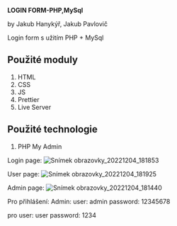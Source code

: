**LOGIN FORM-PHP,MySql**

by Jakub Hanykýř, Jakub Pavlovič

Login form s užitím PHP + MySql

## Použité moduly
1. HTML
2. CSS
3. JS
4. Prettier
5. Live Server
## Použité technologie
1. PHP My Admin

Login page:
![Snímek obrazovky_20221204_181853](https://user-images.githubusercontent.com/92738343/205505570-4f1ca627-65d8-4efe-a175-0968e0aab675.png)

User page:
![Snímek obrazovky_20221204_181925](https://user-images.githubusercontent.com/92738343/205505568-007f19f3-9efb-4bce-85a9-096c273110d6.png)


Admin page:
![Snímek obrazovky_20221204_181440](https://user-images.githubusercontent.com/92738343/205505473-a4ab6401-7d47-4d82-8ba8-3915bccf410b.png)

Pro přihlášení:
Admin: user: admin
password: 12345678

pro user:
user
password: 1234
